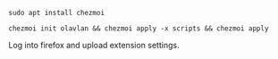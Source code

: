 
```
sudo apt install chezmoi
```
```
chezmoi init olavlan && chezmoi apply -x scripts && chezmoi apply
```
Log into firefox and upload extension settings.
